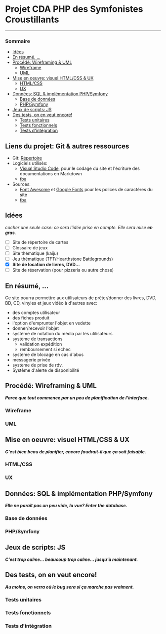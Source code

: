 # Projet CDA PHP des Symfonistes Croustillants <!-- omit in toc -->
---

### Sommaire <!-- omit in toc -->
- [Idées](#idées)
- [En résumé, ...](#en-résumé-)
- [Procédé: Wireframing & UML](#procédé-wireframing--uml)
  - [Wireframe](#wireframe)
  - [UML](#uml)
- [Mise en oeuvre: visuel HTML/CSS & UX](#mise-en-oeuvre-visuel-htmlcss--ux)
  - [HTML/CSS](#htmlcss)
  - [UX](#ux)
- [Données: SQL & implémentation PHP/Symfony](#données-sql--implémentation-phpsymfony)
  - [Base de données](#base-de-données)
  - [PHP/Symfony](#phpsymfony)
- [Jeux de scripts: JS](#jeux-de-scripts-js)
- [Des tests, on en veut encore!](#des-tests-on-en-veut-encore)
  - [Tests unitaires](#tests-unitaires)
  - [Tests fonctionnels](#tests-fonctionnels)
  - [Tests d'intégration](#tests-dintégration)

## Liens du projet: Git & autres ressources <!-- omit in toc -->
- Git: [Répertoire](https://github.com/Nargacaura/Projet-CDA.git)
- Logiciels utilisés:
  - [Visual Studio Code](https://code.visualstudio.com), pour le codage du site et l'écriture des documentations en Markdown
  - [tba](link)
- Sources:
  - [Font Awesome](https://fontawesome.com) et [Google Fonts](https://fonts.google.com) pour les polices de caractères du site
  - [tba](link)

## Idées
_cocher une seule case: ce sera l'idée prise en compte. Elle sera mise **en gras**._
- [ ] Site de répertoire de cartes
- [ ] Glossaire de jeux
- [ ] Site thématique (kaiju)
- [ ] Jeu thématique (TFT/Hearthstone Battlegrounds)
- [x] **Site de location de livres, DVD...**
- [ ] Site de réservation (pour pizzeria ou autre chose)

## En résumé, ...
Ce site pourra permettre aux utilisateurs de prêter/donner des livres, DVD, BD, CD, vinyles et jeux vidéo à d'autres avec:
- des comptes utilisateur
- des fiches produit
- l'option d'emprunter l'objet en vedette
- donner/recevoir l'objet
- système de notation du média par les utilisateurs
- système de transactions
  - validation expédition
  - remboursement si echec
- système de blocage en cas d'abus
- messagerie privée
- système de prise de rdv.
- Système d'alerte de disponibilité

## Procédé: Wireframing & UML
_**Parce que tout commence par un peu de planification de l'interface.**_
### Wireframe

### UML

## Mise en oeuvre: visuel HTML/CSS & UX
_**C'est bien beau de planifier, encore faudrait-il que ça soit faisable.**_
### HTML/CSS

### UX

## Données: SQL & implémentation PHP/Symfony
_**Elle ne paraît pas un peu vide, la vue? Enter the database.**_
### Base de données

### PHP/Symfony

## Jeux de scripts: JS
_**C'est trop calme... beaucoup trop calme... jusqu'à maintenant.**_

## Des tests, on en veut encore!
_**Au moins, on verra où le bug sera si ça marche pas vraiment.**_
### Tests unitaires

### Tests fonctionnels

### Tests d'intégration